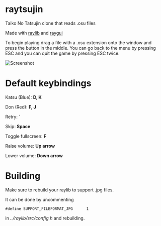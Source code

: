 # raytsujin
Taiko No Tatsujin clone that reads .osu files

Made with [raylib](https://github.com/raysan5/raylib) and [raygui](https://github.com/raysan5/raygui)

To begin playing drag a file with a .osu extension onto the window and press the button in the middle. You can go back to the menu by pressing ESC and you can quit the game by pressing ESC twice.

![Screenshot](https://i.imgur.com/mnX4HzJ.png)

# Default keybindings
Katsu (Blue): **D, K**

Don (Red): **F, J**

Retry: **`**

Skip: **Space**

Toggle fullscreen: **F**

Raise volume: **Up arrow**

Lower volume: **Down arrow**

# Building
Make sure to rebuild your raylib to support .jpg files.

It can be done by uncommenting 
```
#define SUPPORT_FILEFORMAT_JPG      1
```
in *../raylib/src/config.h* and rebuilding.
